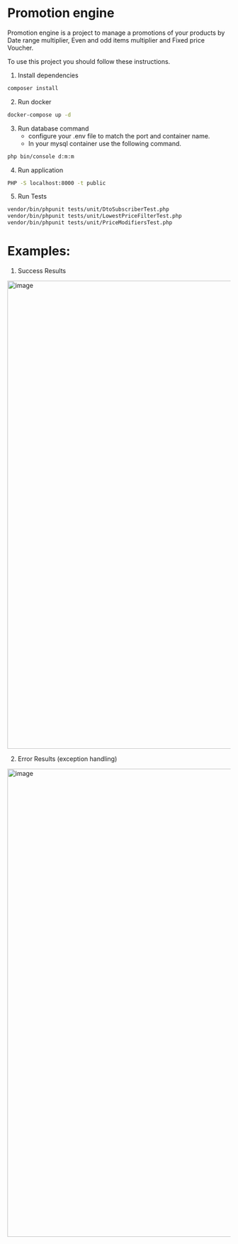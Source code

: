 # Promotion engine 
Promotion engine is a project to manage a promotions of your products by Date range multiplier, Even and odd items multiplier and Fixed price Voucher. 

To use this project you should follow these instructions.

 1. Install dependencies
  ```sh
  composer install
   ```
   
 2. Run docker
   ```sh
   docker-compose up -d
   ```
   
 3. Run database command
    - configure your .env file to match the port and container name.
    - In your mysql container use the following command.
   ```sh
   php bin/console d:m:m
   ```
   
 4. Run application
   ```sh
   PHP -S localhost:8000 -t public
   ```

 5. Run Tests
   ```sh
   vendor/bin/phpunit tests/unit/DtoSubscriberTest.php
   vendor/bin/phpunit tests/unit/LowestPriceFilterTest.php
   vendor/bin/phpunit tests/unit/PriceModifiersTest.php
   ```
   
   # Examples: 
   
   1. Success Results 
    
   <img width="1056" alt="image" src="https://github.com/abdelfattahKarchal/promotion-engine/assets/24846752/c7cc8cac-51e6-483b-9390-f144d321c698">
    
   2. Error Results (exception handling)
  
   <img width="1056" alt="image" src="https://github.com/abdelfattahKarchal/promotion-engine/assets/24846752/534a6312-1913-474a-a68d-f6ce5836114d">

